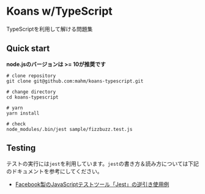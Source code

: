 # Koans w/TypeScript

TypeScriptを利用して解ける問題集

## Quick start

**node.jsのバージョンは >= 10が推奨です**

```
# clone repository
git clone git@github.com:mahm/koans-typescript.git

# change directory
cd koans-typescript

# yarn
yarn install

# check
node_modules/.bin/jest sample/fizzbuzz.test.js
```

## Testing

テストの実行には`jest`を利用しています。`jest`の書き方＆読み方については下記のドキュメントを参考にしてください。

* [Facebook製のJavaScriptテストツール「Jest」の逆引き使用例](https://qiita.com/chimame/items/e97883fd46b67529d59f)
